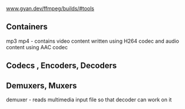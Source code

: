 
www.gyan.dev/ffmpeg/builds/#tools
## Containers
mp3
mp4 - contains video content written using H264 codec and audio content using AAC codec

## Codecs , Encoders, Decoders

## Demuxers, Muxers 
 demuxer - reads multimedia input file so that decoder can work on it
